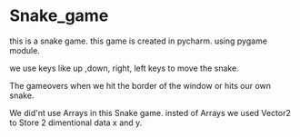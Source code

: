 # Snake_game

this is a snake game.
this game is created in pycharm. using pygame module.

we use keys like up ,down, right, left keys to move the snake.

The gameovers when we hit the border of the window or hits our own snake.

We did'nt use Arrays in this Snake game. insted of Arrays we used Vector2 to Store 2 dimentional data x and y.




